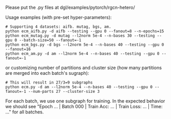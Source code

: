 Please put the .py files at dgl/examples/pytorch/rgcn-hetero/

Usage examples (with pre-set hyper-parameters):
```
# Supporting 4 datasets: aifb. mutag, bgs, am.
python ecm_aifb.py -d aifb --testing --gpu 0 --fanout=8 --n-epochs=15
python ecm_mutag.py -d mutag --l2norm 5e-4 --n-bases 30 --testing --gpu 0 --batch-size=50 --fanout=-1
python ecm_bgs.py -d bgs --l2norm 5e-4 --n-bases 40 --testing --gpu 0 --fanout=16
python ecm_am.py -d am --l2norm 5e-4 --n-bases 40 --testing --gpu 0 --fanout=-1
```
or customizing number of partitions and cluster size (how many partitions are merged into each batch's sugraph):
```
# This will result in 27/3=9 subgraphs
python ecm.py -d am --l2norm 5e-4 --n-bases 40 --testing --gpu 0 --fanout=-1 --num-parts 27 --cluster-size 3
```

For each batch, we use one subgraph for training. In the expected behavior we should see "Epoch ... | Batch 000 | Train Acc: ... | Train Loss: ... | Time: ..." for all batches.
